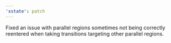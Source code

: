 ```yaml
---
'xstate': patch
---
```


Fixed an issue with parallel regions sometimes not being correctly reentered when taking transitions targeting other parallel regions.
